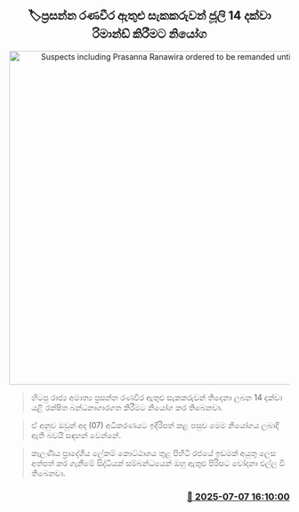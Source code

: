 <p align='center'><b><h2 align='center' title='Suspects including Prasanna Ranawira ordered to be remanded until July 14'>🏷ප්‍රසන්න රණවීර ඇතුළු සැකකරුවන් ජූලි 14 දක්වා රිමාන්ඩ් කිරීමට නියෝග</h2></b></p>
<p align='center'><img src='https://helakuru.sgp1.cdn.digitaloceanspaces.com/esana/images/lib/prasanna-ranaweera-archived.jpg' width='600' alt='Suspects including Prasanna Ranawira ordered to be remanded until July 14'></p>

> හිටපු රාජ්‍ය අමාත්‍ය ප්‍රසන්න රණවිර ඇතුළු සැකකරුවන් තිදෙනා ලබන 14 දක්වා යළි රක්ෂිත බන්ධනාගාරගත කිරීමට නියෝග කර තිබෙනවා.

> ඒ අනුව ඔවුන් අද (07) අධිකරණයට ඉදිරිපත් කළ පසුව මෙම නියෝගය ලබාදී ඇති බවයි සඳහන් වෙන්නේ.

> ‍කැලණිය ප්‍රාදේශීය ලේකම් කොට්ඨාශය තුළ පිහිටි රජයේ ඉඩමක් අයුතු ලෙස අත්පත් කර ගැනීමේ සිද්ධියක් සම්බන්ධයෙන් ඔහු ඇතුළු පිරිසට චෝදනා එල්ල වී තිබෙනවා.



<h3 align='right'><a href='https://www.helakuru.lk/esana/p/111659/'>📅 2025-07-07 16:10:00</a></h3>
